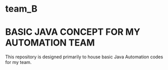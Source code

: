 # team_B

# BASIC JAVA CONCEPT FOR MY AUTOMATION TEAM

This repository is designed primarily to house basic Java Automation codes for my team.
